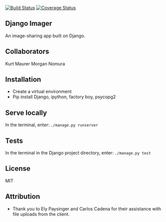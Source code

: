 [![Build Status](https://travis-ci.org/kurtrm/django_imager.svg?branch=front-end-4)](https://travis-ci.org/kurtrm/django_imager)
[![Coverage Status](https://coveralls.io/repos/github/kurtrm/django_imager/badge.svg?branch=front-end-4)](https://coveralls.io/github/kurtrm/django_imager?branch=front-end-4)

## Django Imager
An image-sharing app built on Django.

## Collaborators
Kurt Maurer
Morgan Nomura


## Installation
- Create a virtual environment
- Pip install Django, ipython, factory boy, psycopg2

## Serve locally
In the terminal, enter: 
```./manage.py runserver```

## Tests
In the terminal in the Django project directory, enter:
```./manage.py test```

## License
MIT


## Attribution
- Thank you to Ely Paysinger and Carlos Cadena for their assistance with file uploads from the client.
